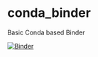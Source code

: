 # conda_binder
Basic Conda based Binder

[![Binder](https://mybinder.org/badge_logo.svg)](https://mybinder.org/v2/gh/mafreitas/r_with_python_2022/py39_r40_shiny?url)

